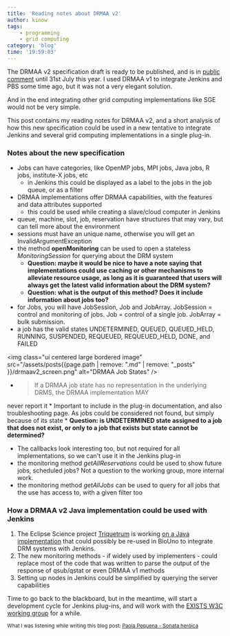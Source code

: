 ```yaml
---
title: 'Reading notes about DRMAA v2'
author: kinow
tags:
    - programming
    - grid computing
category: 'blog'
time: '19:59:03'
---
```


The DRMAA v2 specification draft is ready to be published, and is in [public
comment](https://redmine.ogf.org/boards/36/topics/494) until 31st July this year.
I used DRMAA v1 to integrate Jenkins and PBS some time ago, but it was not a
very elegant solution.

And in the end integrating other grid computing implementations like SGE would
not be very simple.

This post contains my reading notes for DRMAA v2, and a short analysis of how
this new specification could be used in a new tentative to integrate
Jenkins and several grid computing implementations in a single plug-in.

<!--more-->

### Notes about the new specification

* Jobs can have categories, like OpenMP jobs, MPI jobs, Java jobs, R jobs,
institute-X jobs, etc
    * in Jenkins this could be displayed as a label to
the jobs in the job queue, or as a filter
* DRMAA implementations offer DRMAA capabilities, with the features and data
attributes supported
    * this could be used while creating a slave/cloud computer in Jenkins
* queue, machine, slot, job, reservation have structures that may vary,
but can tell more about the environment
* sessions must have an unique name, otherwise you will get an
InvalidArgumentException
* the method **openMonitoring** can be used to open a stateless *MonitoringSession*
for querying about the DRM system
    * **Question: maybe it would be nice to have a note saying that implementations could
    use caching or other mechanisms to alleviate resource usage, as long as it is
    guaranteed that users will always get the latest valid information about the DRM
    system?**
    * **Question: what is the output of this method? Does it include information
    about jobs too?**
* for Jobs, you will have JobSession, Job and JobArray. JobSession = control and
monitoring of jobs. Job = control of a single job. JobArray = bulk submission.
* a job has the valid states UNDETERMINED, QUEUED, QUEUED_HELD, RUNNING,
SUSPENDED, REQUEUED, REQUEUED_HELD, DONE, and FAILED

<img class="ui centered large bordered image" src="/assets/posts{{page.path | remove: ".md" | remove: "_posts" }}/drmaav2_screen.png" alt="DRMAA Job States" />

* <blockquote>If a DRMAA job state has no representation in the underlying DRMS, the DRMAA implementation MAY
never report it</blockquote>
    * Important to include in the plug-in documentation, and also troubleshooting page. As
    jobs could be considered not found, but simply because of its state
    * **Question: is UNDETERMINED state assigned to a job that does not exist, or
    only to a job that exists but state cannot be determined?**
* The callbacks look interesting too, but not required for all implementations, so
we can't use it in the Jenkins plug-in
* the monitoring method *getAllReservations* could be used to show future jobs, scheduled
jobs? Not a question to the working group, more internal work.
* the monitoring method *getAllJobs* can be used to query for all jobs that the use
has access to, with a given filter too

### How a DRMAA v2 Java implementation could be used with Jenkins

1. The Eclipse Science project [Triquetrum](https://projects.eclipse.org/projects/technology.triquetrum)
is working [on a Java implementation](https://www.ogf.org/pipermail/drmaa-wg/2016-July/001562.html)
that could possibly be re-used in BioUno to integrate DRM systems with Jenkins.
2. The new monitoring methods - if widely used by implementers - could replace
most of the code that was written to parse the output of the response of qsub/qstat or
even DRMAA v1 methods
3. Setting up nodes in Jenkins could be simplified by querying the server capabilities

Time to go back to the blackboard, but in the meantime, will start a development cycle
for Jenkins plug-ins, and will work with the [EXISTS W3C working group](https://github.com/w3c/sparql-exists)
for a while.

<small>What I was listening while writing this blog post: [Paola Pequena - Sonata her&oacute;ica](https://www.youtube.com/watch?v=vh9RI0aLidQ)</small>
